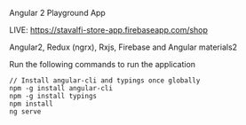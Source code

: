 Angular 2 Playground App

LIVE: https://stavalfi-store-app.firebaseapp.com/shop

Angular2, Redux (ngrx), Rxjs, Firebase and Angular materials2



Run the following commands to run the application

    // Install angular-cli and typings once globally
    npm -g install angular-cli
    npm -g install typings
    npm install
    ng serve
